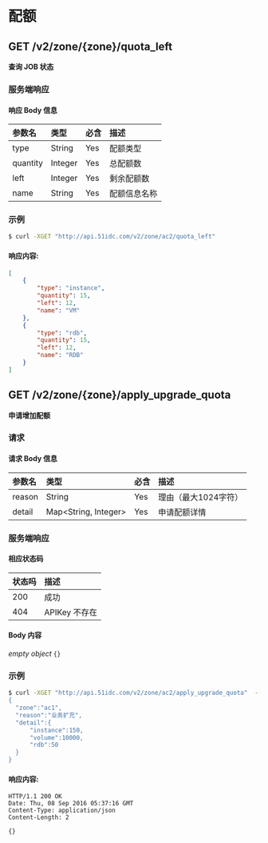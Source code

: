 # 配额

<!-- toc -->

## GET /v2/zone/{zone}/quota_left

**查询 JOB 状态**

### 服务端响应

#### 响应 Body 信息

|参数名 | 类型 | 必含 | 描述 |
| :-- | :-- | :-- | :-- |
| type | String | Yes | 配额类型 |
| quantity |  Integer | Yes | 总配额数 |
| left |  Integer | Yes | 剩余配额数 |
| name | String | Yes | 配额信息名称 |

### 示例

```bash
$ curl -XGET "http://api.51idc.com/v2/zone/ac2/quota_left"
```

#### 响应内容:

```json
[
    {
        "type": "instance",
        "quantity": 15,
        "left": 12,
        "name": "VM"
    },
    {
        "type": "rdb",
        "quantity": 15,
        "left": 12,
        "name": "RDB"
    }
]
```

## GET /v2/zone/{zone}/apply_upgrade_quota

**申请增加配额**

### 请求

#### 请求 Body 信息

|参数名 | 类型 | 必含 | 描述 |
| :-- | :-- | :-- | :-- |
| reason |  String | Yes | 理由（最大1024字符） |
| detail |  Map&lt;String, Integer&gt; | Yes | 申请配额详情 |

### 服务端响应

#### 相应状态码
|状态吗 | 描述 |
| :-- | :-- |
|200|成功|
|404|APIKey 不存在|

#### Body 内容

_empty object_
`{}`

### 示例

```bash
$ curl -XGET "http://api.51idc.com/v2/zone/ac2/apply_upgrade_quota"  --data '
{
  "zone":"ac1",
  "reason":"业务扩充",
  "detail":{
      "instance":150,
      "volume":10000,
      "rdb":50
  }
}
```

#### 响应内容:

```
HTTP/1.1 200 OK
Date: Thu, 08 Sep 2016 05:37:16 GMT
Content-Type: application/json
Content-Length: 2

{}
```
